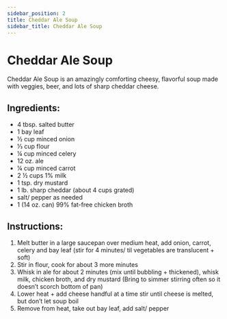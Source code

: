 ```yaml
---
sidebar_position: 2
title: Cheddar Ale Soup
sidebar_title: Cheddar Ale Soup
---
```


# Cheddar Ale Soup
Cheddar Ale Soup is an amazingly comforting cheesy, flavorful soup made with veggies, beer, and lots of sharp cheddar cheese.

## Ingredients:
 - 4 tbsp. salted butter
 - 1 bay leaf
 - ½ cup minced onion
 - ⅓ cup flour
 - ¼ cup minced celery
 - 12 oz. ale
 - ¼ cup minced carrot
 - 2 ½ cups 1% milk
 - 1 tsp. dry mustard
 - 1 lb. sharp cheddar (about 4 cups grated)
 - salt/ pepper as needed
 - 1 (14 oz. can) 99% fat-free chicken broth

## Instructions:
 1. Melt butter in a large saucepan over medium heat, add onion, carrot, celery and bay leaf (stir for 4 minutes/ til vegetables are translucent + soft)
 2. Stir in flour, cook for about 3 more minutes
 3. Whisk in ale for about 2 minutes (mix until bubbling + thickened), whisk milk, chicken broth, and dry mustard (Bring to simmer stirring often so it doesn’t scorch bottom of pan)
 4. Lower heat + add cheese handful at a time stir until cheese is melted, but don’t let soup boil
 5. Remove from heat, take out bay leaf, add salt/ pepper



